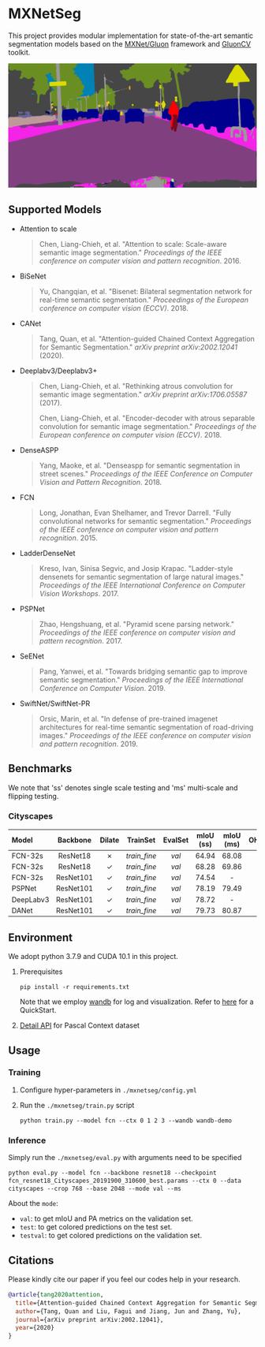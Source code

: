 # MXNetSeg

This project provides modular implementation for state-of-the-art semantic segmentation models based on the [MXNet/Gluon](https://github.com/apache/incubator-mxnet) framework and [GluonCV](https://github.com/dmlc/gluon-cv) toolkit.

![](./demo/demo_citys.png)

## Supported Models

- Attention to scale

  > Chen, Liang-Chieh, et al. "Attention to scale: Scale-aware semantic image segmentation." *Proceedings of the IEEE conference on computer vision and pattern recognition*. 2016.

- BiSeNet

  > Yu, Changqian, et al. "Bisenet: Bilateral segmentation network for real-time semantic segmentation." *Proceedings of the European conference on computer vision (ECCV)*. 2018.

- CANet

  > Tang, Quan, et al. "Attention-guided Chained Context Aggregation for Semantic Segmentation." *arXiv preprint arXiv:2002.12041* (2020).

- Deeplabv3/Deeplabv3+

  > Chen, Liang-Chieh, et al. "Rethinking atrous convolution for semantic image segmentation." *arXiv preprint arXiv:1706.05587* (2017).
  >
  > Chen, Liang-Chieh, et al. "Encoder-decoder with atrous separable convolution for semantic image segmentation." *Proceedings of the European conference on computer vision (ECCV)*. 2018.
  
- DenseASPP

  > Yang, Maoke, et al. "Denseaspp for semantic segmentation in street scenes." *Proceedings of the IEEE Conference on Computer Vision and Pattern Recognition*. 2018.

- FCN

  > Long, Jonathan, Evan Shelhamer, and Trevor Darrell. "Fully convolutional networks for semantic segmentation." *Proceedings of the IEEE conference on computer vision and pattern recognition*. 2015.

- LadderDenseNet

  > Kreso, Ivan, Sinisa Segvic, and Josip Krapac. "Ladder-style densenets for semantic segmentation of large natural images." *Proceedings of the IEEE International Conference on Computer Vision Workshops*. 2017.

- PSPNet

  > Zhao, Hengshuang, et al. "Pyramid scene parsing network." *Proceedings of the IEEE conference on computer vision and pattern recognition*. 2017.

- SeENet

  > Pang, Yanwei, et al. "Towards bridging semantic gap to improve semantic segmentation." *Proceedings of the IEEE International Conference on Computer Vision*. 2019.

- SwiftNet/SwiftNet-PR

  > Orsic, Marin, et al. "In defense of pre-trained imagenet architectures for real-time semantic segmentation of road-driving images." *Proceedings of the IEEE conference on computer vision and pattern recognition*. 2019.

## Benchmarks

We note that 'ss' denotes single scale testing and 'ms' multi-scale and flipping testing.

### Cityscapes

| Model     | Backbone  |  Dilate  |   TrainSet   | EvalSet | mIoU (ss) | mIoU (ms) |   OHEM   |
| :-------- | :-------: | :------: | :----------: | :-----: | :-------: | :-------: | :------: |
| FCN-32s   | ResNet18  | &#x2717; | *train_fine* |  *val*  |   64.94   |   68.08   | &#x2717; |
| FCN-32s   | ResNet18  | &#x2713; | *train_fine* |  *val*  |   68.28   |   69.86   | &#x2717; |
| FCN-32s   | ResNet101 | &#x2713; | *train_fine* |  *val*  |   74.54   |     -     | &#x2717; |
| PSPNet    | ResNet101 | &#x2713; | *train_fine* |  *val*  |   78.19   |   79.49   | &#x2717; |
| DeepLabv3 | ResNet101 | &#x2713; | *train_fine* |  *val*  |   78.72   |     -     | &#x2717; |
| DANet     | ResNet101 | &#x2713; | *train_fine* |  *val*  |   79.73   |   80.87   | &#x2717; |

## Environment

We adopt python 3.7.9 and CUDA 10.1 in this project.

1. Prerequisites

   ```shell
   pip install -r requirements.txt
   ```

   Note that we employ [wandb](https://github.com/wandb/client) for log and visualization. Refer to [here](https://docs.wandb.ai/quickstart) for a QuickStart.

2. [Detail API](https://github.com/zhanghang1989/detail-api) for Pascal Context dataset

## Usage

### Training

1. Configure hyper-parameters in `./mxnetseg/config.yml`

2. Run the `./mxnetseg/train.py` script

   ```shell
   python train.py --model fcn --ctx 0 1 2 3 --wandb wandb-demo
   ```

### Inference

Simply run the `./mxnetseg/eval.py` with arguments need to be specified

```shell
python eval.py --model fcn --backbone resnet18 --checkpoint fcn_resnet18_Cityscapes_20191900_310600_best.params --ctx 0 --data cityscapes --crop 768 --base 2048 --mode val --ms
```

About the `mode`:

- `val`: to get mIoU and PA metrics on the validation set.
- `test`: to get colored predictions on the test set.
- `testval`: to get colored predictions on the validation set.

## Citations

Please kindly cite our paper if you feel our codes help in your research.

```BibTex
@article{tang2020attention,
  title={Attention-guided Chained Context Aggregation for Semantic Segmentation},
  author={Tang, Quan and Liu, Fagui and Jiang, Jun and Zhang, Yu},
  journal={arXiv preprint arXiv:2002.12041},
  year={2020}
}
```

